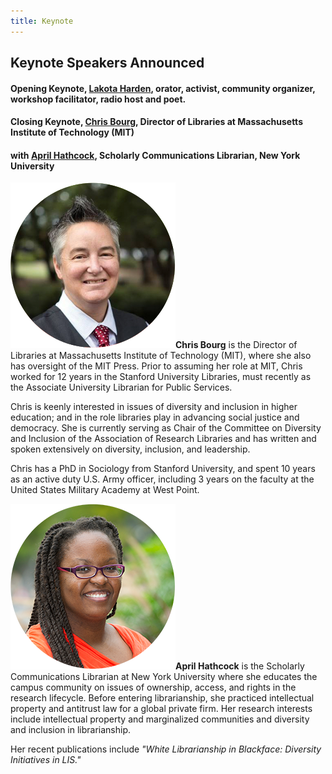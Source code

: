 ```yaml
---
title: Keynote
---
```


## Keynote Speakers Announced

#### **Opening Keynote,** <a href="http://www.speakoutnow.org/speaker/harden-lakota" target="_blank">Lakota Harden</a>, orator, activist, community organizer, workshop facilitator, radio host and poet.

#### **Closing Keynote,** <a href="http://chrisbourg.wordpress.com/about/" target="_blank">Chris Bourg</a>, Director of Libraries at Massachusetts Institute of Technology (MIT)

#### with <a href="http://www.inthelibrarywiththeleadpipe.org/author/april-hathcock/" target="_blank">April Hathcock</a>, Scholarly Communications Librarian, New York University

![Alt text](bourg.png "Chris Bourg, Director of Libraries, MIT")**Chris Bourg** is the Director of Libraries at Massachusetts Institute of Technology (MIT), where she also has oversight of the MIT Press. Prior to assuming her role at MIT, Chris worked for 12 years in the Stanford University Libraries, must recently as the Associate University Librarian for Public Services. 

Chris is keenly interested in issues of diversity and inclusion in higher education; and in the role libraries play in advancing social justice and democracy. She is currently serving as Chair of the Committee on Diversity and Inclusion of the Association of Research Libraries and has written and spoken extensively on diversity, inclusion, and leadership.

Chris has a PhD in Sociology from Stanford University, and spent 10 years as an active duty U.S. Army officer, including 3 years on the faculty at the United States Military Academy at West Point. 

![Alt text](hathcock.png "April Hathcock, Scholarly Communications Librarian, New York University")**April Hathcock** is the Scholarly Communications Librarian at New York University where she educates the campus community on issues of ownership, access, and rights in the research lifecycle. Before entering librarianship, she practiced intellectual property and antitrust law for a global private firm. Her research interests include intellectual property and marginalized communities and diversity and inclusion in librarianship.

Her recent publications include _"White Librarianship in Blackface: Diversity Initiatives in LIS."_